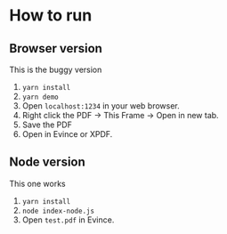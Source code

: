 # How to run

## Browser version

This is the buggy version

1. `yarn install`
2. `yarn demo`
3. Open `localhost:1234` in your web browser.
4. Right click the PDF -> This Frame -> Open in new tab.
5. Save the PDF
6. Open in Evince or XPDF.


## Node version

This one works

1. `yarn install`
2. `node index-node.js`
3. Open `test.pdf` in Evince.
